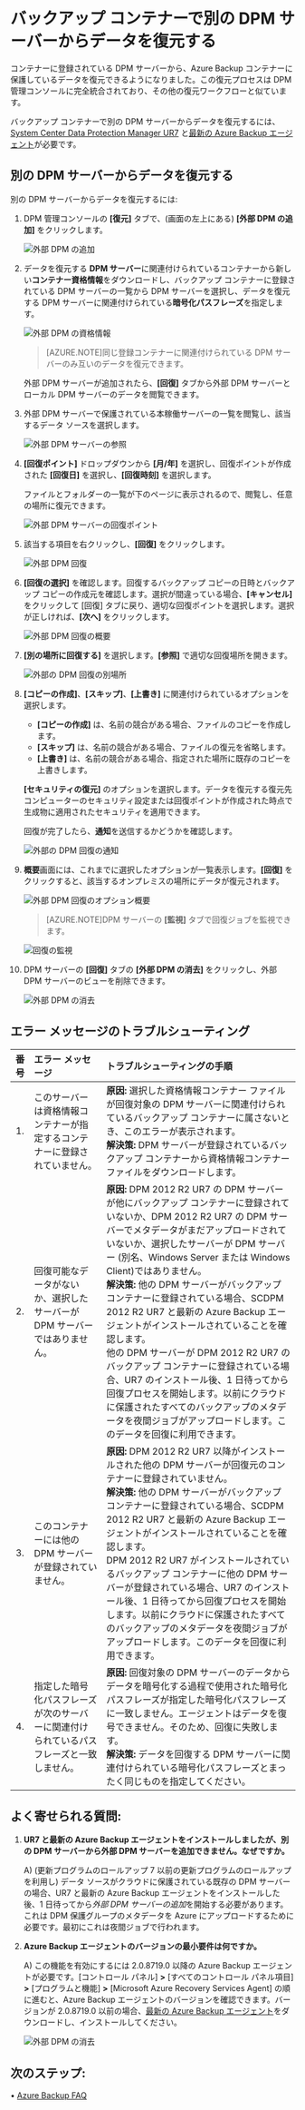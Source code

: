 <properties
	pageTitle="バックアップ コンテナーで別の DPM サーバーからデータを復元する | Microsoft Azure"
	description="コンテナーに登録されている DPM サーバーから、Azure Backup コンテナーに保護しているデータを復元します。"
	services="backup"
	documentationCenter=""
	authors="giridharreddy"
	manager="shreeshd"
	editor=""/>

<tags
	ms.service="backup"
	ms.workload="storage-backup-recovery"
	ms.tgt_pltfrm="na"
	ms.devlang="na"
	ms.topic="article"
	ms.date="12/10/2015"
	ms.author="giridham;jimpark"/>

# バックアップ コンテナーで別の DPM サーバーからデータを復元する
コンテナーに登録されている DPM サーバーから、Azure Backup コンテナーに保護しているデータを復元できるようになりました。この復元プロセスは DPM 管理コンソールに完全統合されており、その他の復元ワークフローと似ています。

バックアップ コンテナーで別の DPM サーバーからデータを復元するには、[System Center Data Protection Manager UR7](https://support.microsoft.com/ja-JP/kb/3065246) と[最新の Azure Backup エージェント](http://aka.ms/azurebackup_agent)が必要です。

## 別の DPM サーバーからデータを復元する
別の DPM サーバーからデータを復元するには:

1. DPM 管理コンソールの **[復元]** タブで、(画面の左上にある) **[外部 DPM の追加]** をクリックします。

    ![外部 DPM の追加](./media/backup-azure-alternate-dpm-server/add-external-dpm.png)

2. データを復元する **DPM サーバー**に関連付けられているコンテナーから新しい**コンテナー資格情報**をダウンロードし、バックアップ コンテナーに登録されている DPM サーバーの一覧から DPM サーバーを選択し、データを復元する DPM サーバーに関連付けられている**暗号化パスフレーズ**を指定します。

    ![外部 DPM の資格情報](./media/backup-azure-alternate-dpm-server/external-dpm-credentials.png)

    >[AZURE.NOTE]同じ登録コンテナーに関連付けられている DPM サーバーのみ互いのデータを復元できます。

    外部 DPM サーバーが追加されたら、**[回復]** タブから外部 DPM サーバーとローカル DPM サーバーのデータを閲覧できます。

3. 外部 DPM サーバーで保護されている本稼働サーバーの一覧を閲覧し、該当するデータ ソースを選択します。

    ![外部 DPM サーバーの参照](./media/backup-azure-alternate-dpm-server/browse-external-dpm.png)

4. **[回復ポイント]** ドロップダウンから **[月/年]** を選択し、回復ポイントが作成された **[回復日]** を選択し、**[回復時刻]** を選択します。

    ファイルとフォルダーの一覧が下のページに表示されるので、閲覧し、任意の場所に復元できます。

    ![外部 DPM サーバーの回復ポイント](./media/backup-azure-alternate-dpm-server/external-dpm-recoverypoint.png)

5. 該当する項目を右クリックし、**[回復]** をクリックします。

    ![外部 DPM 回復](./media/backup-azure-alternate-dpm-server/recover.png)

6. **[回復の選択]** を確認します。回復するバックアップ コピーの日時とバックアップ コピーの作成元を確認します。選択が間違っている場合、**[キャンセル]** をクリックして [回復] タブに戻り、適切な回復ポイントを選択します。選択が正しければ、**[次へ]** をクリックします。

    ![外部 DPM 回復の概要](./media/backup-azure-alternate-dpm-server/external-dpm-recovery-summary.png)

7. **[別の場所に回復する]** を選択します。**[参照]** で適切な回復場所を開きます。

    ![外部の DPM 回復の別場所](./media/backup-azure-alternate-dpm-server/external-dpm-recovery-alternate-location.png)

8. **[コピーの作成]**、**[スキップ]**、**[上書き]** に関連付けられているオプションを選択します。
    - **[コピーの作成]** は、名前の競合がある場合、ファイルのコピーを作成します。
    - **[スキップ]** は、名前の競合がある場合、ファイルの復元を省略します。
    - **[上書き]** は、名前の競合がある場合、指定された場所に既存のコピーを上書きします。

    **[セキュリティの復元]** のオプションを選択します。データを復元する復元先コンピューターのセキュリティ設定または回復ポイントが作成された時点で生成物に適用されたセキュリティを適用できます。

    回復が完了したら、**通知**を送信するかどうかを確認します。

    ![外部の DPM 回復の通知](./media/backup-azure-alternate-dpm-server/external-dpm-recovery-notifications.png)

9. **概要**画面には、これまでに選択したオプションが一覧表示します。**[回復]** をクリックすると、該当するオンプレミスの場所にデータが復元されます。

    ![外部 DPM 回復のオプション概要](./media/backup-azure-alternate-dpm-server/external-dpm-recovery-options-summary.png)

    >[AZURE.NOTE]DPM サーバーの **[監視]** タブで回復ジョブを監視できます。

    ![回復の監視](./media/backup-azure-alternate-dpm-server/monitoring-recovery.png)

10. DPM サーバーの **[回復]** タブの **[外部 DPM の消去]** をクリックし、外部 DPM サーバーのビューを削除できます。

    ![外部 DPM の消去](./media/backup-azure-alternate-dpm-server/clear-external-dpm.png)

## エラー メッセージのトラブルシューティング
|番号 |	エラー メッセージ |	トラブルシューティングの手順 |
| :-------------: |:-------------| :-----|
|1\.|		このサーバーは資格情報コンテナーが指定するコンテナーに登録されていません。|	**原因:** 選択した資格情報コンテナー ファイルが回復対象の DPM サーバーに関連付けられているバックアップ コンテナーに属さないとき、このエラーが表示されます。<br> **解決策:** DPM サーバーが登録されているバックアップ コンテナーから資格情報コンテナー ファイルをダウンロードします。|
|2\.|		回復可能なデータがないか、選択したサーバーが DPM サーバーではありません。|	**原因:** DPM 2012 R2 UR7 の DPM サーバーが他にバックアップ コンテナーに登録されていないか、DPM 2012 R2 UR7 の DPM サーバーでメタデータがまだアップロードされていないか、選択したサーバーが DPM サーバー (別名、Windows Server または Windows Client)ではありません。<br> **解決策:** 他の DPM サーバーがバックアップ コンテナーに登録されている場合、SCDPM 2012 R2 UR7 と最新の Azure Backup エージェントがインストールされていることを確認します。<br>他の DPM サーバーが DPM 2012 R2 UR7 のバックアップ コンテナーに登録されている場合、UR7 のインストール後、1 日待ってから回復プロセスを開始します。以前にクラウドに保護されたすべてのバックアップのメタデータを夜間ジョブがアップロードします。このデータを回復に利用できます。|
|3\.|		このコンテナーには他の DPM サーバーが登録されていません。|	**原因:** DPM 2012 R2 UR7 以降がインストールされた他の DPM サーバーが回復元のコンテナーに登録されていません。<br>**解決策:** 他の DPM サーバーがバックアップ コンテナーに登録されている場合、SCDPM 2012 R2 UR7 と最新の Azure Backup エージェントがインストールされていることを確認します。<br>DPM 2012 R2 UR7 がインストールされているバックアップ コンテナーに他の DPM サーバーが登録されている場合、UR7 のインストール後、1 日待ってから回復プロセスを開始します。以前にクラウドに保護されたすべてのバックアップのメタデータを夜間ジョブがアップロードします。このデータを回復に利用できます。|
|4\.|		指定した暗号化パスフレーズが次のサーバーに関連付けられているパスフレーズと一致しません。**<server name>**|	**原因:** 回復対象の DPM サーバーのデータからデータを暗号化する過程で使用された暗号化パスフレーズが指定した暗号化パスフレーズに一致しません。エージェントはデータを復号できません。そのため、回復に失敗します。<br>**解決策:** データを回復する DPM サーバーに関連付けられている暗号化パスフレーズとまったく同じものを指定してください。|

## よく寄せられる質問:
1. **UR7 と最新の Azure Backup エージェントをインストールしましたが、別の DPM サーバーから外部 DPM サーバーを追加できません。なぜですか。**

    A) (更新プログラムのロールアップ 7 以前の更新プログラムのロールアップを利用し) データ ソースがクラウドに保護されている既存の DPM サーバーの場合、UR7 と最新の Azure Backup エージェントをインストールした後、1 日待ってから*外部 DPM サーバーの追加*を開始する必要があります。これは DPM 保護グループのメタデータを Azure にアップロードするために必要です。最初にこれは夜間ジョブで行われます。

2. **Azure Backup エージェントのバージョンの最小要件は何ですか。**

    A) この機能を有効にするには 2.0.8719.0 以降の Azure Backup エージェントが必要です。[コントロール パネル] **>** [すべてのコントロール パネル項目] **>** [プログラムと機能] **>** [Microsoft Azure Recovery Services Agent] の順に進むと、Azure Backup エージェントのバージョンを確認できます。バージョンが 2.0.8719.0 以前の場合、[最新の Azure Backup エージェント](https://go.microsoft.com/fwLink/?LinkID=288905)をダウンロードし、インストールしてください。

    ![外部 DPM の消去](./media/backup-azure-alternate-dpm-server/external-dpm-azurebackupagentversion.png)

## 次のステップ:
• [Azure Backup FAQ](backup-azure-backup-faq.md)

<!---HONumber=AcomDC_1217_2015-->